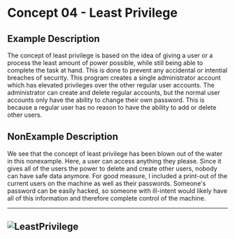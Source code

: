# Concept 04 - Least Privilege

## Example Description
The concept of least privilege is based on the idea of giving a user or a 
process the least amount of power possible, while still being able to complete 
the task at hand. This is done to prevent any accidental or intential breaches 
of security. This program creates a single administrator account which has 
elevated privileges over the other regular user accounts. The administrator can 
create and delete regular accounts, but the normal user accounts only have the 
ability to change their own password. This is because a regular user has no 
reason to have the ability to add or delete other users. 

## NonExample Description
We see that the concept of least privilege has been blown out of the water in 
this nonexample. Here, a user can access anything they please. Since it gives 
all of the users the power to delete and create other users, nobody can have 
safe data anymore. For good measure, I included a print-out of the current users 
on the machine as well as their passwords. Someone's password can be easily 
hacked, so someone with ill-intent would likely have all of this information and 
therefore complete control of the machine. 

----
![LeastPrivilege](/Concept04-LeastPrivilege/leastprivelege.gif)
----